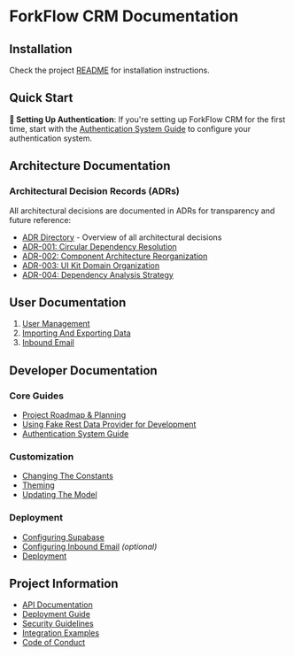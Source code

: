 # ForkFlow CRM Documentation

## Installation

Check the project [README](../README.md#installation) for installation instructions.

## Quick Start

**🚀 Setting Up Authentication**: If you're setting up ForkFlow CRM for the first time, start with the [Authentication System Guide](./developer/authentication.md) to configure your authentication system.

## Architecture Documentation

### Architectural Decision Records (ADRs)
All architectural decisions are documented in ADRs for transparency and future reference:

- [ADR Directory](./architecture/decisions/) - Overview of all architectural decisions
- [ADR-001: Circular Dependency Resolution](./architecture/decisions/ADR-001-circular-dependency-resolution.md)
- [ADR-002: Component Architecture Reorganization](./architecture/decisions/ADR-002-component-architecture-reorganization.md)
- [ADR-003: UI Kit Domain Organization](./architecture/decisions/ADR-003-ui-kit-domain-organization.md)
- [ADR-004: Dependency Analysis Strategy](./architecture/decisions/ADR-004-dependency-analysis-strategy.md)

## User Documentation

1. [User Management](./user/user-management.md)
2. [Importing And Exporting Data](./user/import-contacts.md)
3. [Inbound Email](./user/inbound-email.md)

## Developer Documentation

### Core Guides
- [Project Roadmap & Planning](../TODO.md)
- [Using Fake Rest Data Provider for Development](./developer/data-providers.md)
- [Authentication System Guide](./developer/authentication.md)

### Customization
- [Changing The Constants](./developer/customizing.md)
- [Theming](./developer/theming.md)
- [Updating The Model](./developer/migrations.md)

### Deployment
- [Configuring Supabase](./developer/supabase-configuration.md)
- [Configuring Inbound Email](./developer/inbound-email-configuration.md) *(optional)*
- [Deployment](./developer/deploy.md)

## Project Information

- [API Documentation](./API_DOCUMENTATION.md)
- [Deployment Guide](./DEPLOYMENT_GUIDE.md)
- [Security Guidelines](./SECURITY.md)
- [Integration Examples](./INTEGRATION_EXAMPLES.md)
- [Code of Conduct](./CODE_OF_CONDUCT.md)
